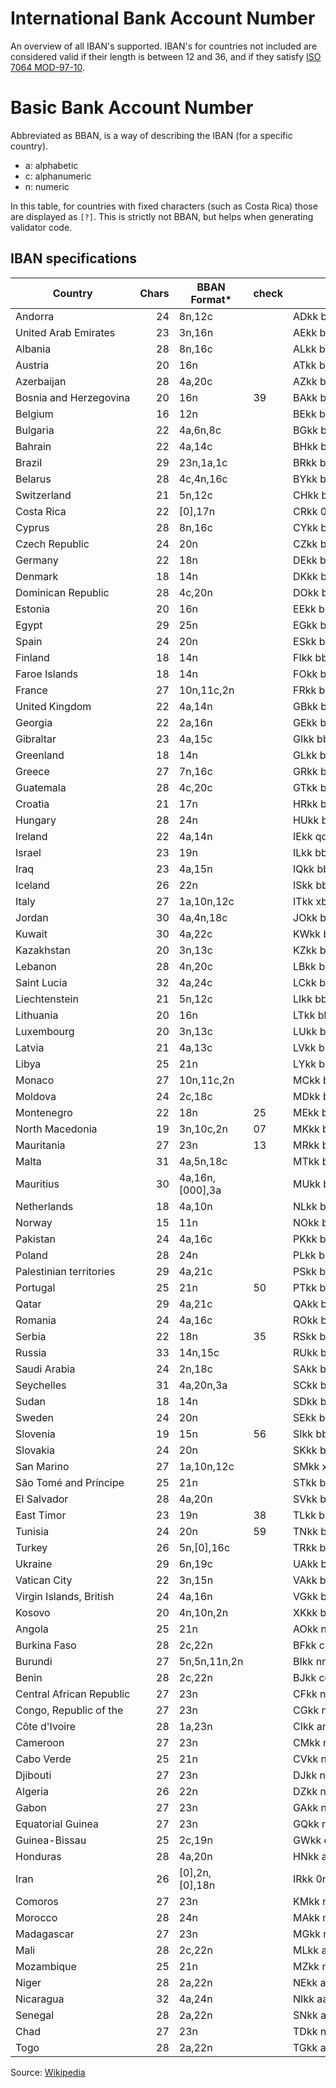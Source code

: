 ﻿# International Bank Account Number
An overview of all IBAN's supported. IBAN's for countries not included are
considered valid if their length is between 12 and 36, and if they satisfy
[ISO 7064 MOD-97-10](https://en.wikipedia.org/wiki/ISO/IEC_7064).

# Basic Bank Account Number
Abbreviated as BBAN, is a way of describing the IBAN (for a specific country).
* a: alphabetic
* c: alphanumeric 
* n: numeric

In this table, for countries with fixed characters (such as Costa Rica) those
are displayed as `[?]`. This is strictly not BBAN, but helps when generating
validator code.

## IBAN specifications
| Country                   | Chars | BBAN Format*    | check | IBAN Fields                               | Off. | Example                                   |
|---------------------------|------:|-----------------|-------| ------------------------------------------|:----:|-------------------------------------------|
| Andorra                   |    24 | 8n,12c          |       | ADkk bbbb ssss cccc cccc cccc             | yes  | AD12 0001 2030 2003 5910 0100             |
| United Arab Emirates      |    23 | 3n,16n          |       | AEkk bbbc cccc cccc cccc ccc              | yes  | AE95 0210 0000 0069 3123 456              |
| Albania                   |    28 | 8n,16c          |       | ALkk bbbs sssx cccc cccc cccc cccc        | yes  | AL47 2121 1009 0000 0002 3569 8741        |
| Austria                   |    20 | 16n             |       | ATkk bbbb bccc cccc cccc                  | yes  | AT61 1904 3002 3457 3201                  |
| Azerbaijan                |    28 | 4a,20c          |       | AZkk bbbb cccc cccc cccc cccc cccc        | yes  | AZ21 NABZ 0000 0000 1370 1000 1944        |
| Bosnia and Herzegovina    |    20 | 16n             |    39 | BAkk bbbs sscc cccc ccxx                  | yes  | BA39 1290 0794 0102 8494                  |
| Belgium                   |    16 | 12n             |       | BEkk bbbc cccc ccxx                       | yes  | BE43 0689 9999 9501                       |
| Bulgaria                  |    22 | 4a,6n,8c        |       | BGkk bbbb ssss ttcc cccc cc               | yes  | BG80 BNBG 9661 1020 3456 78               |
| Bahrain                   |    22 | 4a,14c          |       | BHkk bbbb cccc cccc cccc cc               | yes  | BH29 BMAG 1299 1234 56BH 00               |
| Brazil                    |    29 | 23n,1a,1c       |       | BRkk bbbb bbbb ssss sccc cccc ccct n      | yes  | BR97 0036 0305 0000 1000 9795 493P 1      |
| Belarus                   |    28 | 4c,4n,16c       |       | BYkk bbbb aaaa cccc cccc cccc cccc        | yes  | BY13 NBRB 3600 9000 0000 2Z00 AB00        |
| Switzerland               |    21 | 5n,12c          |       | CHkk bbbb bccc cccc cccc c                | yes  | CH36 0838 7000 0010 8017 3                |
| Costa Rica                |    22 | [0],17n         |       | CRkk 0bbb cccc cccc cccc cc               | yes  | CR05 0152 0200 1026 2840 66               |
| Cyprus                    |    28 | 8n,16c          |       | CYkk bbbs ssss cccc cccc cccc cccc        | yes  | CY17 0020 0128 0000 0012 0052 7600        |
| Czech Republic            |    24 | 20n             |       | CZkk bbbb pppp ppcc cccc cccc             | yes  | CZ65 0800 0000 1920 0014 5399             |
| Germany                   |    22 | 18n             |       | DEkk bbbb bbbb cccc cccc cc               | yes  | DE68 2105 0170 0012 3456 78               |
| Denmark                   |    18 | 14n             |       | DKkk bbbb cccc cccc cx                    | yes  | DK50 0040 0440 1162 43                    |
| Dominican Republic        |    28 | 4c,20n          |       | DOkk bbbb cccc cccc cccc cccc cccc        | yes  | DO22 ACAU 0000 0000 0001 2345 6789        |
| Estonia                   |    20 | 16n             |       | EEkk bbss cccc cccc cccx                  | yes  | EE38 2200 2210 2014 5685                  |
| Egypt                     |    29 | 25n             |       | EGkk bbbb ssss cccc cccc cccc cccc c      | yes  | EG38 0019 0005 0000 0000 2631 8000 2      |
| Spain                     |    24 | 20n             |       | ESkk bbbb ssss xxcc cccc cccc             | yes  | ES91 2100 0418 4502 0005 1332             |
| Finland                   |    18 | 14n             |       | FIkk bbbb bbcc cccc cx                    | yes  | FI21 1234 5600 0007 85                    |
| Faroe Islands             |    18 | 14n             |       | FOkk bbbb cccc cccc cx                    | yes  | FO20 0040 0440 1162 43                    |
| France                    |    27 | 10n,11c,2n      |       | FRkk bbbb bsss sscc cccc cccc cxx         | yes  | FR14 2004 1010 0505 0001 3M02 606         |
| United Kingdom            |    22 | 4a,14n          |       | GBkk bbbb ssss sscc cccc cc               | yes  | GB46 BARC 2078 9863 2748 45               |
| Georgia                   |    22 | 2a,16n          |       | GEkk bbcc cccc cccc cccc cc               | yes  | GE29 NB00 0000 0101 9049 17               |
| Gibraltar                 |    23 | 4a,15c          |       | GIkk bbbb cccc cccc cccc ccc              | yes  | GI75 NWBK 0000 0000 7099 453              |
| Greenland                 |    18 | 14n             |       | GLkk bbbb cccc cccc cx                    | yes  | GL20 0040 0440 1162 43                    |
| Greece                    |    27 | 7n,16c          |       | GRkk bbbs sssc cccc cccc cccc ccc         | yes  | GR16 0110 1250 0000 0001 2300 695         |
| Guatemala                 |    28 | 4c,20c          |       | GTkk bbbb mmtt cccc cccc cccc cccc        | yes  | GT82 TRAJ 0102 0000 0012 1002 9690        |
| Croatia                   |    21 | 17n             |       | HRkk bbbb bbbc cccc cccc c                | yes  | HR12 1001 0051 8630 0016 0                |
| Hungary                   |    28 | 24n             |       | HUkk bbbs sssx cccc cccc cccc cccx        | yes  | HU42 1177 3016 1111 1018 0000 0000        |
| Ireland                   |    22 | 4a,14n          |       | IEkk qqqq bbbb bbcc cccc cc               | yes  | IE29 AIBK 9311 5212 3456 78               |
| Israel                    |    23 | 19n             |       | ILkk bbbs sscc cccc cccc ccc              | yes  | IL62 0108 0000 0009 9999 999              |
| Iraq                      |    23 | 4a,15n          |       | IQkk bbbb sssc cccc cccc ccc              | yes  | IQ98 NBIQ 8501 2345 6789 012              |
| Iceland                   |    26 | 22n             |       | ISkk bbss ttcc cccc iiii iiii ii          | yes  | IS14 0159 2600 7654 5510 7303 39          |
| Italy                     |    27 | 1a,10n,12c      |       | ITkk xbbb bbss sssc cccc cccc ccc         | yes  | IT60 X054 2811 1010 0000 0123 456         |
| Jordan                    |    30 | 4a,4n,18c       |       | JOkk bbbb ssss cccc cccc cccc cccc cc     | yes  | JO94 CBJO 0010 0000 0000 0131 0003 02     |
| Kuwait                    |    30 | 4a,22c          |       | KWkk bbbb cccc cccc cccc cccc cccc cc     | yes  | KW81 CBKU 0000 0000 0000 1234 5601 01     |
| Kazakhstan                |    20 | 3n,13c          |       | KZkk bbbc cccc cccc cccc                  | yes  | KZ75 125K ZT20 6910 0100                  |
| Lebanon                   |    28 | 4n,20c          |       | LBkk bbbb cccc cccc cccc cccc cccc        | yes  | LB30 0999 0000 0001 0019 2557 9115        |
| Saint Lucia               |    32 | 4a,24c          |       | LCkk bbbb cccc cccc cccc cccc cccc cccc   | yes  | LC55 HEMM 0001 0001 0012 0012 0002 3015   |
| Liechtenstein             |    21 | 5n,12c          |       | LIkk bbbb bccc cccc cccc c                | yes  | LI21 0881 0000 2324 013A A                |
| Lithuania                 |    20 | 16n             |       | LTkk bbbb bccc cccc cccc                  | yes  | LT12 1000 0111 0100 1000                  |
| Luxembourg                |    20 | 3n,13c          |       | LUkk bbbc cccc cccc cccc                  | yes  | LU28 0019 4006 4475 0000                  |
| Latvia                    |    21 | 4a,13c          |       | LVkk bbbb cccc cccc cccc c                | yes  | LV80 BANK 0000 4351 9500 1                |
| Libya                     |    25 | 21n             |       | LYkk bbbs sscc cccc cccc cccc c           | yes  | LY83 0020 4800 0020 1001 2036 1           |
| Monaco                    |    27 | 10n,11c,2n      |       | MCkk bbbb bsss sscc cccc cccc cxx         | yes  | MC11 1273 9000 7000 1111 1000 H79         |
| Moldova                   |    24 | 2c,18c          |       | MDkk bbcc cccc cccc cccc cccc             | yes  | MD24 AG00 0225 1000 1310 4168             |
| Montenegro                |    22 | 18n             |    25 | MEkk bbbc cccc cccc cccc xx               | yes  | ME25 5050 0001 2345 6789 51               |
| North Macedonia           |    19 | 3n,10c,2n       |    07 | MKkk bbbc cccc cccc cxx                   | yes  | MK07 2501 2000 0058 984                   |
| Mauritania                |    27 | 23n             |    13 | MRkk bbbb bsss sscc cccc cccc cxx         | yes  | MR13 0002 0001 0100 0012 3456 753         |
| Malta                     |    31 | 4a,5n,18c       |       | MTkk bbbb ssss sccc cccc cccc cccc ccc    | yes  | MT84 MALT 0110 0001 2345 MTLC AST0 01S    |
| Mauritius                 |    30 | 4a,16n,[000],3a |       | MUkk bbbb bbss cccc cccc cccc 000m mm     | yes  | MU17 BOMM 0101 1010 3030 0200 000M UR     |
| Netherlands               |    18 | 4a,10n          |       | NLkk bbbb cccc cccc cc                    | yes  | NL20 INGB 0001 2345 67                    |
| Norway                    |    15 | 11n             |       | NOkk bbbb cccc ccx                        | yes  | NO93 8601 1117 947                        |
| Pakistan                  |    24 | 4a,16c          |       | PKkk bbbb cccc cccc cccc cccc             | yes  | PK36 SCBL 0000 0011 2345 6702             |
| Poland                    |    28 | 24n             |       | PLkk bbbs sssx cccc cccc cccc cccc        | yes  | PL61 1090 1014 0000 0712 1981 2874        |
| Palestinian territories   |    29 | 4a,21c          |       | PSkk bbbb cccc cccc cccc cccc cccc c      | yes  | PS92 PALS 0000 0000 0400 1234 5670 2      |
| Portugal                  |    25 | 21n             |    50 | PTkk bbbb ssss cccc cccc cccx x           | yes  | PT50 0002 0123 1234 5678 9015 4           |
| Qatar                     |    29 | 4a,21c          |       | QAkk bbbb cccc cccc cccc cccc cccc c      | yes  | QA58 DOHB 0000 1234 5678 90AB CDEF G      |
| Romania                   |    24 | 4a,16c          |       | ROkk bbbb cccc cccc cccc cccc             | yes  | RO49 AAAA 1B31 0075 9384 0000             |
| Serbia                    |    22 | 18n             |    35 | RSkk bbbc cccc cccc cccc xx               | yes  | RS35 2600 0560 1001 6113 79               |
| Russia                    |    33 | 14n,15c         |       | RUkk bbbb bbbb bsss sscc cccc cccc cccc c | yes  | RU02 0445 2560 0407 0281 0412 3456 7890 1 |
| Saudi Arabia              |    24 | 2n,18c          |       | SAkk bbcc cccc cccc cccc cccc             | yes  | SA84 4000 0108 0540 1173 0013             |
| Seychelles                |    31 | 4a,20n,3a       |       | SCkk bbbb bb ss cccc cccc cccc cccc mmm   | yes  | SC18 SSCB 1101 0000 0000 0000 1497 USD    |
| Sudan                     |    18 | 14n             |       | SDkk bbcc cccc cccc cc                    | yes  | SD21 2901 0501 2340 01                    |
| Sweden                    |    24 | 20n             |       | SEkk bbbc cccc cccc cccc cccx             | yes  | SE35 5000 0000 0549 1000 0003             |
| Slovenia                  |    19 | 15n             |    56 | SIkk bbss sccc cccc cxx                   | yes  | SI56 1910 0000 0123 438                   |
| Slovakia                  |    24 | 20n             |       | SKkk bbbb pppp ppcc cccc cccc             | yes  | SK31 1200 0000 1987 4263 7541             |
| San Marino                |    27 | 1a,10n,12c      |       | SMkk xbbb bbss sssc cccc cccc ccc         | yes  | SM86 U032 2509 8000 0000 0270 100         |
| São Tomé and Príncipe     |    25 | 21n             |       | STkk bbbb ssss cccc cccc cccc c           | yes  | ST23 0001 0001 0051 8453 1014 6           |
| El Salvador               |    28 | 4a,20n          |       | SVkk bbbb cccc cccc cccc cccc cccc        | yes  | SV62 CENR 0000 0000 0000 0070 0025        |
| East Timor                |    23 | 19n             |    38 | TLkk bbbc cccc cccc cccc cxx              | yes  | TL38 0010 0123 4567 8910 106              |
| Tunisia                   |    24 | 20n             |    59 | TNkk bbss sccc cccc cccc ccxx             | yes  | TN59 1000 6035 1835 9847 8831             |
| Turkey                    |    26 | 5n,[0],16c      |       | TRkk bbbb b0cc cccc cccc cccc cc          | yes  | TR33 0006 1005 1978 6457 8413 26          |
| Ukraine                   |    29 | 6n,19c          |       | UAkk bbbb bbcc cccc cccc cccc cccc c      | yes  | UA21 3996 2200 0002 6007 2335 6600 1      |
| Vatican City              |    22 | 3n,15n          |       | VAkk bbbc cccc cccc cccc cc               | yes  | VA59 0011 2300 0012 3456 78               |
| Virgin Islands, British   |    24 | 4a,16n          |       | VGkk bbbb cccc cccc cccc cccc             | yes  | VG96 VPVG 0000 0123 4567 8901             |
| Kosovo                    |    20 | 4n,10n,2n       |       | XKkk bbbb cccc cccc cccc                  | yes  | XK05 1212 0123 4567 8906                  |
| Angola                    |    25 | 21n             |       | AOkk nnnn nnnn nnnn nnnn nnnn n           | no   | AO06 0044 0000 6729 5030 1010 2           |
| Burkina Faso              |    28 | 2c,22n          |       | BFkk ccnn nnnn nnnn nnnn nnnn nnnn        | no   | BF42 BF08 4010 1300 4635 7400 0390        |
| Burundi                   |    27 | 5n,5n,11n,2n    |       | BIkk nnnn nnnn nnnn nnnn nnnn nnn         | no   | BI13 2000 1100 0100 0012 3456 789         |
| Benin                     |    28 | 2c,22n          |       | BJkk ccnn nnnn nnnn nnnn nnnn nnnn        | no   | BJ66 BJ06 1010 0100 1443 9000 0769        |
| Central African Republic  |    27 | 23n             |       | CFkk nnnn nnnn nnnn nnnn nnnn nnn         | no   | CF42 2000 1000 0101 2006 9700 160         |
| Congo, Republic of the    |    27 | 23n             |       | CGkk nnnn nnnn nnnn nnnn nnnn nnn         | no   | CG39 3001 1000 1010 1345 1300 019         |
| Côte d'Ivoire             |    28 | 1a,23n          |       | CIkk annn nnnn nnnn nnnn nnnn nnnn        | no   | CI02 N259 9162 9182 8879 7488 1965        |
| Cameroon                  |    27 | 23n             |       | CMkk nnnn nnnn nnnn nnnn nnnn nnn         | no   | CM21 1000 2000 3002 7797 6315 008         |
| Cabo Verde                |    25 | 21n             |       | CVkk nnnn nnnn nnnn nnnn nnnn n           | no   | CV64 0005 0000 0020 1082 1514 4           |
| Djibouti                  |    27 | 23n             |       | DJkk nnnn nnnn nnnn nnnn nnnn nnn         | no   | DJ21 1000 2010 0104 0994 3020 008         |
| Algeria                   |    26 | 22n             |       | DZkk nnnn nnnn nnnn nnnn nnnn nn          | no   | DZ58 0002 1000 0111 3000 0005 70          |
| Gabon                     |    27 | 23n             |       | GAkk nnnn nnnn nnnn nnnn nnnn nnn         | no   | GA21 4002 1010 0320 0189 0020 126         |
| Equatorial Guinea         |    27 | 23n             |       | GQkk nnnn nnnn nnnn nnnn nnnn nnn         | no   | GQ70 5000 2001 0037 1522 8190 196         |
| Guinea-Bissau             |    25 | 2c,19n          |       | GWkk ccnn nnnn nnnn nnnn nnnn n           | no   | GW04 GW14 3001 0181 8006 3760 1           |
| Honduras                  |    28 | 4a,20n          |       | HNkk aaaa nnnn nnnn nnnn nnnn nnnn        | no   | HN54 PISA 0000 0000 0000 0012 3124        |
| Iran                      |    26 | [0],2n,[0],18n  |       | IRkk 0nn0 nnnn nnnn nnnn nnnn nn          | no   | IR58 0540 1051 8002 1273 1130 07          |
| Comoros                   |    27 | 23n             |       | KMkk nnnn nnnn nnnn nnnn nnnn nnn         | no   | KM46 0000 5000 0100 1090 4400 137         |
| Morocco                   |    28 | 24n             |       | MAkk nnnn nnnn nnnn nnnn nnnn nnnn        | no   | MA64 0115 1900 0001 2050 0053 4921        |
| Madagascar                |    27 | 23n             |       | MGkk nnnn nnnn nnnn nnnn nnnn nnn         | no   | MG46 0000 5030 0712 8942 1016 045         |
| Mali                      |    28 | 2c,22n          |       | MLkk annn nnnn nnnn nnnn nnnn nnnn        | no   | ML13 ML01 6012 0102 6001 0066 8497        |
| Mozambique                |    25 | 21n             |       | MZkk nnnn nnnn nnnn nnnn nnnn n           | no   | MZ97 1234 1234 1234 1234 1234 1           |
| Niger                     |    28 | 2a,22n          |       | NEkk aann nnnn nnnn nnnn nnnn nnnn        | no   | NE58 NE03 8010 0100 1303 0500 0268        |
| Nicaragua                 |    32 | 4a,24n          |       | NIkk aaaa nnnn nnnn nnnn nnnn nnnn nnnn   | no   | NI92 BAMC 0000 0000 0000 0000 03123 123   |
| Senegal                   |    28 | 2a,22n          |       | SNkk aann nnnn nnnn nnnn nnnn nnnn        | no   | SN05 TI80 0835 4151 5881 3959 8706        |
| Chad                      |    27 | 23n             |       | TDkk nnnn nnnn nnnn nnnn nnnn nnn         | no   | TD89 6000 2000 0102 7109 1600 153         |
| Togo                      |    28 | 2a,22n          |       | TGkk aann nnnn nnnn nnnn nnnn nnnn        | no   | TG53 TG00 9060 4310 3465 0040 0070        |

Source: [Wikipedia](https://en.wikipedia.org/wiki/International_Bank_Account_Number)